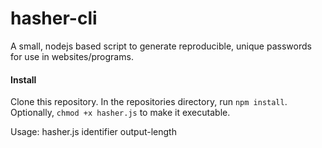 # hasher-cli

A small, nodejs based script to generate reproducible, unique passwords for use in websites/programs.

#### Install
Clone this repository. In the repositories directory, run `npm install`. Optionally, `chmod +x hasher.js` to make it executable.

Usage: hasher.js identifier output-length
